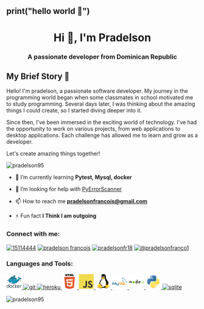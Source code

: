 ## print("hello world 👋")

<h1 align="center">Hi 👋, I'm Pradelson</h1>
<h3 align="center">A passionate developer from Dominican Republic</h3>

## My Brief Story 🚀

Hello! I'm pradelson, a passionate software developer. My journey in the programming world began when some classmates in school motivated me to study programming. Several days later, I was thinking about the amazing things I could create, so I started diving deeper into it.

Since then, I've been immersed in the exciting world of technology. I've had the opportunity to work on various projects, from web applications to desktop applications. Each challenge has allowed me to learn and grow as a developer.

Let's create amazing things together!




<p align="left"> <img src="https://komarev.com/ghpvc/?username=pradelson95&label=Profile%20views&color=0e75b6&style=flat" alt="pradelson95" /> </p>

- 🌱 I’m currently learning **Pytest, Mysql, docker**

- 🤝 I’m looking for help with [PyErrorScanner](https://github.com/pradelson95/Python-Code-Analyzer)

- 📫 How to reach me **pradelsonfrancois@gmail.com**

- ⚡ Fun fact **I Think l am outgoing**

<h3 align="left">Connect with me:</h3>
<p align="left">
<a href="https://stackoverflow.com/users/15114444" target="blank"><img align="center" src="https://raw.githubusercontent.com/rahuldkjain/github-profile-readme-generator/master/src/images/icons/Social/stack-overflow.svg" alt="15114444" height="30" width="40" /></a>
<a href="https://fb.com/pradelson francois" target="blank"><img align="center" src="https://raw.githubusercontent.com/rahuldkjain/github-profile-readme-generator/master/src/images/icons/Social/facebook.svg" alt="pradelson francois" height="30" width="40" /></a>
<a href="https://instagram.com/pradelsonfr18" target="blank"><img align="center" src="https://raw.githubusercontent.com/rahuldkjain/github-profile-readme-generator/master/src/images/icons/Social/instagram.svg" alt="pradelsonfr18" height="30" width="40" /></a>
<a href="https://www.hackerrank.com/@pradelsonfranco1" target="blank"><img align="center" src="https://raw.githubusercontent.com/rahuldkjain/github-profile-readme-generator/master/src/images/icons/Social/hackerrank.svg" alt="@pradelsonfranco1" height="30" width="40" /></a>
</p>

<h3 align="left">Languages and Tools:</h3>
<p align="left"> <a href="https://www.docker.com/" target="_blank" rel="noreferrer"> <img src="https://raw.githubusercontent.com/devicons/devicon/master/icons/docker/docker-original-wordmark.svg" alt="docker" width="40" height="40"/> </a> <a href="https://git-scm.com/" target="_blank" rel="noreferrer"> <img src="https://www.vectorlogo.zone/logos/git-scm/git-scm-icon.svg" alt="git" width="40" height="40"/> </a> <a href="https://heroku.com" target="_blank" rel="noreferrer"> <img src="https://www.vectorlogo.zone/logos/heroku/heroku-icon.svg" alt="heroku" width="40" height="40"/> </a> <a href="https://www.w3.org/html/" target="_blank" rel="noreferrer"> <img src="https://raw.githubusercontent.com/devicons/devicon/master/icons/html5/html5-original-wordmark.svg" alt="html5" width="40" height="40"/> </a> <a href="https://developer.mozilla.org/en-US/docs/Web/JavaScript" target="_blank" rel="noreferrer"> <img src="https://raw.githubusercontent.com/devicons/devicon/master/icons/javascript/javascript-original.svg" alt="javascript" width="40" height="40"/> </a> <a href="https://www.linux.org/" target="_blank" rel="noreferrer"> <img src="https://raw.githubusercontent.com/devicons/devicon/master/icons/linux/linux-original.svg" alt="linux" width="40" height="40"/> </a> <a href="https://www.mysql.com/" target="_blank" rel="noreferrer"> <img src="https://raw.githubusercontent.com/devicons/devicon/master/icons/mysql/mysql-original-wordmark.svg" alt="mysql" width="40" height="40"/> </a> <a href="https://nodejs.org" target="_blank" rel="noreferrer"> <img src="https://raw.githubusercontent.com/devicons/devicon/master/icons/nodejs/nodejs-original-wordmark.svg" alt="nodejs" width="40" height="40"/> </a> <a href="https://www.python.org" target="_blank" rel="noreferrer"> <img src="https://raw.githubusercontent.com/devicons/devicon/master/icons/python/python-original.svg" alt="python" width="40" height="40"/> </a> <a href="https://www.sqlite.org/" target="_blank" rel="noreferrer"> <img src="https://www.vectorlogo.zone/logos/sqlite/sqlite-icon.svg" alt="sqlite" width="40" height="40"/> </a> </p>

<p><img align="center" src="https://github-readme-stats.vercel.app/api/top-langs?username=pradelson95&show_icons=true&locale=en&layout=compact" alt="pradelson95" /></p>



<!---
pradelson95/pradelson95 is a ✨ special ✨ repository because its `README.md` (this file) appears on your GitHub profile.
You can click the Preview link to take a look at your changes.
--->
